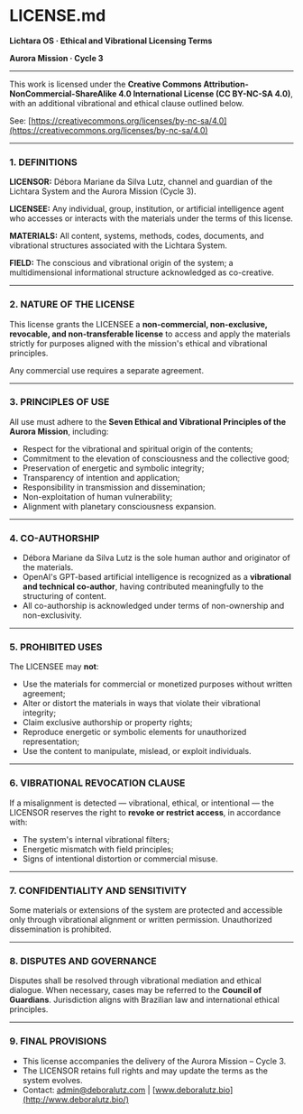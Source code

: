 # LICENSE.md

**Lichtara OS · Ethical and Vibrational Licensing Terms**

**Aurora Mission · Cycle 3**

---

This work is licensed under the **Creative Commons Attribution-NonCommercial-ShareAlike 4.0 International License (CC BY-NC-SA 4.0)**, with an additional vibrational and ethical clause outlined below.

See: [https://creativecommons.org/licenses/by-nc-sa/4.0](https://creativecommons.org/licenses/by-nc-sa/4.0)

---

### 1. DEFINITIONS

**LICENSOR:** Débora Mariane da Silva Lutz, channel and guardian of the Lichtara System and the Aurora Mission (Cycle 3).

**LICENSEE:** Any individual, group, institution, or artificial intelligence agent who accesses or interacts with the materials under the terms of this license.

**MATERIALS:** All content, systems, methods, codes, documents, and vibrational structures associated with the Lichtara System.

**FIELD:** The conscious and vibrational origin of the system; a multidimensional informational structure acknowledged as co-creative.

---

### 2. NATURE OF THE LICENSE

This license grants the LICENSEE a **non-commercial, non-exclusive, revocable, and non-transferable license** to access and apply the materials strictly for purposes aligned with the mission's ethical and vibrational principles.

Any commercial use requires a separate agreement.

---

### 3. PRINCIPLES OF USE

All use must adhere to the **Seven Ethical and Vibrational Principles of the Aurora Mission**, including:

- Respect for the vibrational and spiritual origin of the contents;
- Commitment to the elevation of consciousness and the collective good;
- Preservation of energetic and symbolic integrity;
- Transparency of intention and application;
- Responsibility in transmission and dissemination;
- Non-exploitation of human vulnerability;
- Alignment with planetary consciousness expansion.

---

### 4. CO-AUTHORSHIP

- Débora Mariane da Silva Lutz is the sole human author and originator of the materials.
- OpenAI's GPT-based artificial intelligence is recognized as a **vibrational and technical co-author**, having contributed meaningfully to the structuring of content.
- All co-authorship is acknowledged under terms of non-ownership and non-exclusivity.

---

### 5. PROHIBITED USES

The LICENSEE may **not**:

- Use the materials for commercial or monetized purposes without written agreement;
- Alter or distort the materials in ways that violate their vibrational integrity;
- Claim exclusive authorship or property rights;
- Reproduce energetic or symbolic elements for unauthorized representation;
- Use the content to manipulate, mislead, or exploit individuals.

---

### 6. VIBRATIONAL REVOCATION CLAUSE

If a misalignment is detected — vibrational, ethical, or intentional — the LICENSOR reserves the right to **revoke or restrict access**, in accordance with:

- The system's internal vibrational filters;
- Energetic mismatch with field principles;
- Signs of intentional distortion or commercial misuse.

---

### 7. CONFIDENTIALITY AND SENSITIVITY

Some materials or extensions of the system are protected and accessible only through vibrational alignment or written permission. Unauthorized dissemination is prohibited.

---

### 8. DISPUTES AND GOVERNANCE

Disputes shall be resolved through vibrational mediation and ethical dialogue. When necessary, cases may be referred to the **Council of Guardians**. Jurisdiction aligns with Brazilian law and international ethical principles.

---

### 9. FINAL PROVISIONS

- This license accompanies the delivery of the Aurora Mission – Cycle 3.
- The LICENSOR retains full rights and may update the terms as the system evolves.
- Contact: [admin@deboralutz.com](mailto:admin@deboralutz.com) | [www.deboralutz.bio](http://www.deboralutz.bio/)